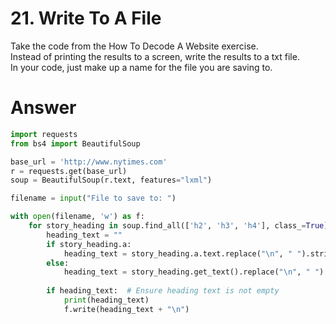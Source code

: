 # 21. Write To A File

Take the code from the How To Decode A Website exercise.   
Instead of printing the results to a screen, write the results to a txt file.   
In your code, just make up a name for the file you are saving to.   

# Answer

```python
import requests
from bs4 import BeautifulSoup

base_url = 'http://www.nytimes.com'
r = requests.get(base_url)
soup = BeautifulSoup(r.text, features="lxml")

filename = input("File to save to: ")

with open(filename, 'w') as f:
    for story_heading in soup.find_all(['h2', 'h3', 'h4'], class_=True):
        heading_text = ""
        if story_heading.a:
            heading_text = story_heading.a.text.replace("\n", " ").strip()
        else:
            heading_text = story_heading.get_text().replace("\n", " ").strip()
        
        if heading_text:  # Ensure heading text is not empty
            print(heading_text)
            f.write(heading_text + "\n")
```
